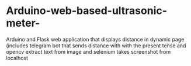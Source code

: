# Arduino-web-based-ultrasonic-meter-
Arduino and Flask web application that displays distance in dynamic page (includes telegram bot that sends distance with with the present tense  and   opencv extract text from image and selenium takes screenshot  from localhost
